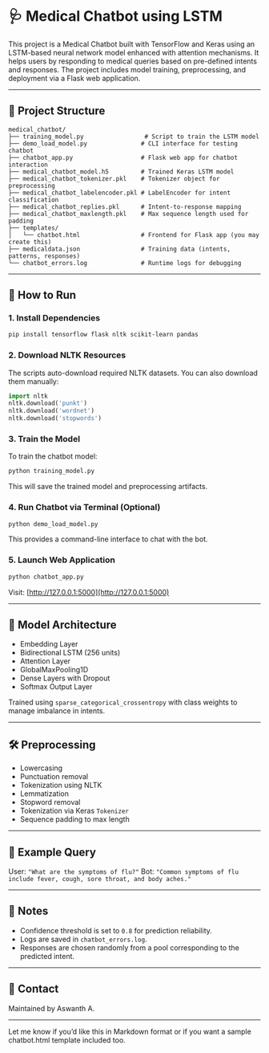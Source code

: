 

# 🩺 Medical Chatbot using LSTM 

This project is a Medical Chatbot built with TensorFlow and Keras using an LSTM-based neural network model enhanced with attention mechanisms. It helps users by responding to medical queries based on pre-defined intents and responses. The project includes model training, preprocessing, and deployment via a Flask web application.

---

## 📂 Project Structure

```
medical_chatbot/
├── training_model.py                 # Script to train the LSTM model
├── demo_load_model.py               # CLI interface for testing chatbot
├── chatbot_app.py                   # Flask web app for chatbot interaction
├── medical_chatbot_model.h5         # Trained Keras LSTM model
├── medical_chatbot_tokenizer.pkl    # Tokenizer object for preprocessing
├── medical_chatbot_labelencoder.pkl # LabelEncoder for intent classification
├── medical_chatbot_replies.pkl      # Intent-to-response mapping
├── medical_chatbot_maxlength.pkl    # Max sequence length used for padding
├── templates/
│   └── chatbot.html                 # Frontend for Flask app (you may create this)
├── medicaldata.json                 # Training data (intents, patterns, responses)
└── chatbot_errors.log               # Runtime logs for debugging
```

---

## 🚀 How to Run

### 1. Install Dependencies

```bash
pip install tensorflow flask nltk scikit-learn pandas
```

### 2. Download NLTK Resources

The scripts auto-download required NLTK datasets. You can also download them manually:

```python
import nltk
nltk.download('punkt')
nltk.download('wordnet')
nltk.download('stopwords')
```

### 3. Train the Model

To train the chatbot model:

```bash
python training_model.py
```

This will save the trained model and preprocessing artifacts.

### 4. Run Chatbot via Terminal (Optional)

```bash
python demo_load_model.py
```

This provides a command-line interface to chat with the bot.

### 5. Launch Web Application

```bash
python chatbot_app.py
```

Visit: [http://127.0.0.1:5000](http://127.0.0.1:5000)

---

## 🧠 Model Architecture

* Embedding Layer
* Bidirectional LSTM (256 units)
* Attention Layer
* GlobalMaxPooling1D
* Dense Layers with Dropout
* Softmax Output Layer

Trained using `sparse_categorical_crossentropy` with class weights to manage imbalance in intents.

---

## 🛠️ Preprocessing

* Lowercasing
* Punctuation removal
* Tokenization using NLTK
* Lemmatization
* Stopword removal
* Tokenization via Keras `Tokenizer`
* Sequence padding to max length

---

## 🧪 Example Query

User: `"What are the symptoms of flu?"`
Bot: `"Common symptoms of flu include fever, cough, sore throat, and body aches."`

---

## 📒 Notes

* Confidence threshold is set to `0.8` for prediction reliability.
* Logs are saved in `chatbot_errors.log`.
* Responses are chosen randomly from a pool corresponding to the predicted intent.

---

## 📧 Contact

Maintained by Aswanth A.

---

Let me know if you’d like this in Markdown format or if you want a sample chatbot.html template included too.
